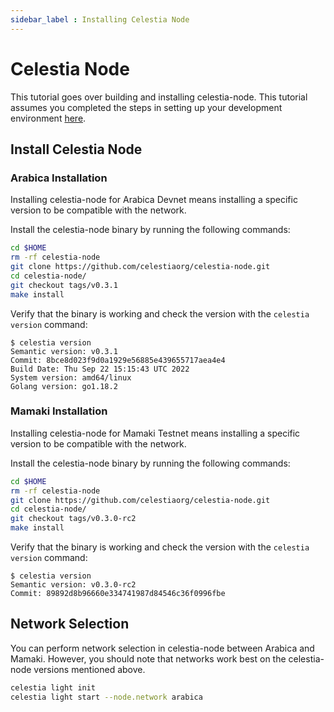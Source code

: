 ```yaml
---
sidebar_label : Installing Celestia Node
---
```


# Celestia Node

This tutorial goes over building and installing celestia-node. This
tutorial assumes you completed the steps in setting up your development
environment [here](./environment.md).

## Install Celestia Node

### Arabica Installation

Installing celestia-node for Arabica Devnet means installing a specific version
to be compatible with the network.

Install the celestia-node binary by running the following commands:

```sh
cd $HOME
rm -rf celestia-node
git clone https://github.com/celestiaorg/celestia-node.git
cd celestia-node/
git checkout tags/v0.3.1
make install
```

Verify that the binary is working and check the version with the `celestia
version` command:

```console
$ celestia version
Semantic version: v0.3.1
Commit: 8bce8d023f9d0a1929e56885e439655717aea4e4
Build Date: Thu Sep 22 15:15:43 UTC 2022
System version: amd64/linux
Golang version: go1.18.2
```

### Mamaki Installation

Installing celestia-node for Mamaki Testnet means installing a specific version
to be compatible with the network.

Install the celestia-node binary by running the following commands:

```sh
cd $HOME
rm -rf celestia-node
git clone https://github.com/celestiaorg/celestia-node.git
cd celestia-node/
git checkout tags/v0.3.0-rc2
make install
```

Verify that the binary is working and check the version with the `celestia
version` command:

```console
$ celestia version
Semantic version: v0.3.0-rc2
Commit: 89892d8b96660e334741987d84546c36f0996fbe
```

## Network Selection

You can perform network selection in celestia-node between Arabica and
Mamaki. However, you should note that networks work best on the celestia-node
versions mentioned above.

```sh
celestia light init
celestia light start --node.network arabica
```
